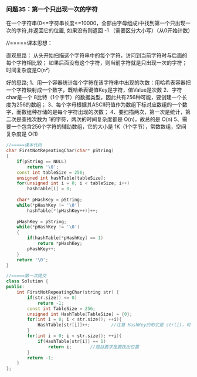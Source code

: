 ### 问题35：第一个只出现一次的字符
在一个字符串(0<=字符串长度<=10000，全部由字母组成)中找到第一个只出现一次的字符,并返回它的位置, 如果没有则返回 -1
（需要区分大小写）（从0开始计数）

//=====课本思想：

直观思路：
从头开始扫描这个字符串中的每个字符，访问到当前字符时与后面的每个字符相比较；
如果后面没有这个字符，则当前字符就是只出现一次的字符；
时间复杂度是O(n²)

好的思路;
1、用一个容器统计每个字符在该字符串中出现的次数：用哈希表容器把一个字符映射成一个数字，既哈希表键值Key是字符，值Value是次数
2、字符char是一个 8比特（1个字节）的数据类型，因此共有256种可能，要创建一个长度为256的数组；
3、每个字母根据其ASCII码值作为数组下标对应数组的一个数字，而数组种存储的是每个字符出现的次数；
4、要扫描两次，第一次是统计，第二次是查找次数为 1的字符，两次的时间复杂度都是 O(n)，故总的是 O(n)
5、需要一个包含256个字符的辅助数组，它的大小是 1K（1个字节），常数数组，空间复杂度是 O(1)

```c++
//=====课本代码
char FirstNotRepeatingChar(char* pString)
{
    if(pString == NULL)
        return '\0';
    const int tableSize = 256;
    unsigned int hashTable[tableSize];
    for(unsigned int i = 0; i < tableSize; i++)
        hashTable[i] = 0;
    
    char* pHashKey = pString;
    while(*pHashKey != '\0')
        hashTable[*(pHashKey++)]++;
    
    pHashKey = pString;
    while(*pHashKey != '\0')
    {
        if(hashTable[*pHashKey] == 1)
            return *pHashKey;
        pHashKey++;
    }
    return '\0';
}

//=====第一次提交
class Solution {
public:
    int FirstNotRepeatingChar(string str) {
        if(str.size() <= 0)
            return -1;
        const int TableSize = 256;
        unsigned int HashTable[TableSize] = {0};
        for(int i = 0; i < str.size(); ++i){
            HashTable[str[i]]++;        //注意 HashKey的形式是 str(i)，可以当成是 char啦
        }
        for(int i = 0; i < str.size(); ++i){
            if(HashTable[str[i]] == 1)
                return i;       //题目要求是要找出位置
        }
        return -1;
    }
};

```






















